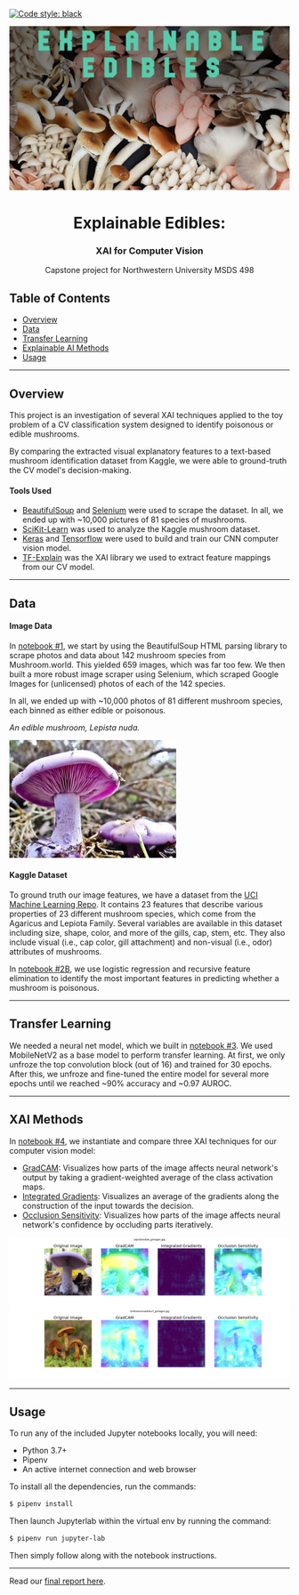 [![Code style: black](https://img.shields.io/badge/code%20style-black-000000.svg)](https://github.com/psf/black)

<!-- HEADER -->
![Header Image](./assets/cover_image.jpg)

<p align="center">
  <h1 align="center">Explainable Edibles:</h1>
  <h3 align="center">XAI for Computer Vision</h3>
  <p align="center">
     Capstone project for Northwestern University MSDS 498
</p>


## Table of Contents
* [Overview](#overview)
* [Data](#data)
* [Transfer Learning](#transfer-learning)
* [Explainable AI Methods](#xai-methods)
* [Usage](#usage)


---
## Overview
This project is an investigation of several XAI techniques applied to the toy problem of a CV classification system designed to identify poisonous or edible mushrooms.

By comparing the extracted visual explanatory features to a text-based mushroom identification dataset from Kaggle, we were able to ground-truth the CV model's decision-making.


#### Tools Used
* [BeautifulSoup](https://www.crummy.com/software/BeautifulSoup/bs4/doc/) and [Selenium](https://www.selenium.dev/) were used to scrape the dataset. In all, we ended up with ~10,000 pictures of 81 species of mushrooms.
* [SciKit-Learn](https://scikit-learn.org/) was used to analyze the Kaggle mushroom dataset.
* [Keras](https://keras.io/) and [Tensorflow](https://www.tensorflow.org/) were used to build and train our CNN computer vision model.
* [TF-Explain](https://github.com/sicara/tf-explain) was the XAI library we used to extract feature mappings from our CV model.
---
## Data

#### Image Data
In [notebook #1](./1_Image_scraper.ipynb), we start by using the BeautifulSoup HTML parsing library to scrape photos and data about 142 mushroom species from Mushroom.world. This yielded 659 images, which was far too few. We then built a more robust image scraper using Selenium, which scraped Google Images for (unlicensed) photos of each of the 142 species.

In all, we ended up with ~10,000 photos of 81 different mushroom species, each binned as either edible or poisonous.

*An edible mushroom, Lepista nuda.*

![edible](./assets/edible.jpg)


#### Kaggle Dataset
To ground truth our image features, we have a dataset from the [UCI Machine Learning Repo](https://archive.ics.uci.edu/ml/datasets/mushroom). It contains 23 features that describe various properties of 23 different mushroom species, which come from the Agaricus and Lepiota Family. Several variables are available in this dataset including size, shape, color, and more of the gills, cap, stem, etc. They also include visual (i.e., cap color, gill attachment) and non-visual (i.e., odor) attributes of mushrooms.

In [notebook #2B](./2B_Kaggle_dataset_classification), we use logistic regression and recursive feature elimination to identify the most important features in predicting whether a mushroom is poisonous.

---
## Transfer Learning
We needed a neural net model, which we built in [notebook #3](./3_CV_model_training.ipynb).
We used MobileNetV2 as a base model to perform transfer learning. At first, we only unfroze the top convolution block (out of 16) and trained for 30 epochs. After this, we unfroze and fine-tuned the entire model for several more epochs until we reached ~90% accuracy and ~0.97 AUROC.

---
## XAI Methods
In [notebook #4](./4_XAI_technique_exploration.ipynb), we instantiate and compare three XAI techniques for our computer vision model:
* [GradCAM](https://github.com/sicara/tf-explain#grad-cam): Visualizes how parts of the image affects neural network's output by taking a gradient-weighted average of the class activation maps.
* [Integrated Gradients](https://github.com/sicara/tf-explain#integrated-gradients): Visualizes an average of the gradients along the construction of the input towards the decision.
* [Occlusion Sensitivity](https://github.com/sicara/tf-explain#occlusion-sensitivity): Visualizes how parts of the image affects neural network's confidence by occluding parts iteratively.

![XAI pic 1](./assets/xai_comparison_edible_8.png)
![XAI pic 2](./assets/xai_comparison_poisonous_7.png)

---
## Usage
To run any of the included Jupyter notebooks locally, you will need:
* Python 3.7+
* Pipenv
* An active internet connection and web browser

To install all the dependencies, run the commands:
```sh
$ pipenv install
```

Then launch Jupyterlab within the virtual env by running the command:
```sh
$ pipenv run jupyter-lab
```
Then simply follow along with the notebook instructions.

---
Read our [final report here](./assets/Final_report.pdf).
